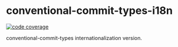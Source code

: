 # conventional-commit-types-i18n

[![code coverage](https://img.shields.io/codecov/c/github/yi-Xu-0100/conventional-commit-types-i18n)](https://app.codecov.io/gh/yi-Xu-0100/conventional-commit-types-i18n)

conventional-commit-types internationalization version.
